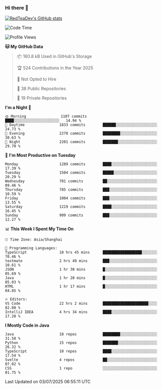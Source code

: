 ### Hi there 👋

<!--
**RedTeaDev/RedTeaDev** is a ✨ _special_ ✨ repository because its `README.md` (this file) appears on your GitHub profile.

Here are some ideas to get you started:

- 🔭 I’m currently working on ...
- 🌱 I’m currently learning ...
- 👯 I’m looking to collaborate on ...
- 🤔 I’m looking for help with ...
- 💬 Ask me about ...
- 📫 How to reach me: ...
- 😄 Pronouns: ...
- ⚡ Fun fact: ...
-->

<!--
[![wakatime](https://wakatime.com/badge/user/6b101ed0-04c0-4490-9283-eb61f2efff96.svg)](https://wakatime.com/@6b101ed0-04c0-4490-9283-eb61f2efff96)
!-->

[![RedTeaDev's GitHub stats](https://github-readme-stats.vercel.app/api?username=RedTeaDev\&include_all_commits=true)](https://github.com/anuraghazra/github-readme-stats)
<!--
[![willianrod's wakatime stats](https://github-readme-stats.vercel.app/api/wakatime?username=RedTeaDev)](https://github.com/anuraghazra/github-readme-stats)
!-->
<!--START_SECTION:waka-->
![Code Time](http://img.shields.io/badge/Code%20Time-3%2C343%20hrs%2052%20mins-blue)

![Profile Views](http://img.shields.io/badge/Profile%20Views-0-blue)

**🐱 My GitHub Data** 

> 📦 160.8 kB Used in GitHub's Storage 
 > 
> 🏆 524 Contributions in the Year 2025
 > 
> 🚫 Not Opted to Hire
 > 
> 📜 38 Public Repositories 
 > 
> 🔑 19 Private Repositories 
 > 
**I'm a Night 🦉** 

```text
🌞 Morning                1107 commits        ████░░░░░░░░░░░░░░░░░░░░░   14.94 % 
🌆 Daytime                1833 commits        ██████░░░░░░░░░░░░░░░░░░░   24.73 % 
🌃 Evening                2270 commits        ████████░░░░░░░░░░░░░░░░░   30.63 % 
🌙 Night                  2201 commits        ███████░░░░░░░░░░░░░░░░░░   29.70 % 
```
📅 **I'm Most Productive on Tuesday** 

```text
Monday                   1289 commits        ████░░░░░░░░░░░░░░░░░░░░░   17.39 % 
Tuesday                  1504 commits        █████░░░░░░░░░░░░░░░░░░░░   20.29 % 
Wednesday                701 commits         ██░░░░░░░░░░░░░░░░░░░░░░░   09.46 % 
Thursday                 785 commits         ███░░░░░░░░░░░░░░░░░░░░░░   10.59 % 
Friday                   1004 commits        ███░░░░░░░░░░░░░░░░░░░░░░   13.55 % 
Saturday                 1219 commits        ████░░░░░░░░░░░░░░░░░░░░░   16.45 % 
Sunday                   909 commits         ███░░░░░░░░░░░░░░░░░░░░░░   12.27 % 
```


📊 **This Week I Spent My Time On** 

```text
🕑︎ Time Zone: Asia/Shanghai

💬 Programming Languages: 
TypeScript               18 hrs 45 mins      ██████████████████░░░░░░░   70.46 % 
textmate                 2 hrs 49 mins       ███░░░░░░░░░░░░░░░░░░░░░░   10.61 % 
JSON                     1 hr 30 mins        █░░░░░░░░░░░░░░░░░░░░░░░░   05.69 % 
Java                     1 hr 20 mins        █░░░░░░░░░░░░░░░░░░░░░░░░   05.03 % 
HTML                     1 hr 17 mins        █░░░░░░░░░░░░░░░░░░░░░░░░   04.85 % 

🔥 Editors: 
VS Code                  22 hrs 2 mins       █████████████████████░░░░   82.80 % 
IntelliJ IDEA            4 hrs 34 mins       ████░░░░░░░░░░░░░░░░░░░░░   17.20 % 
```

**I Mostly Code in Java** 

```text
Java                     18 repos            ████████░░░░░░░░░░░░░░░░░   31.58 % 
Python                   15 repos            ███████░░░░░░░░░░░░░░░░░░   26.32 % 
TypeScript               10 repos            ████░░░░░░░░░░░░░░░░░░░░░   17.54 % 
Svelte                   4 repos             ██░░░░░░░░░░░░░░░░░░░░░░░   07.02 % 
CSS                      1 repo              ░░░░░░░░░░░░░░░░░░░░░░░░░   01.75 % 
```




 Last Updated on 03/07/2025 06:55:11 UTC
<!--END_SECTION:waka-->


